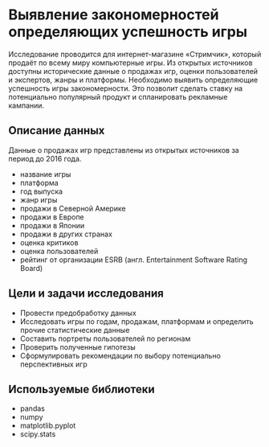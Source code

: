 # Выявление закономерностей определяющих успешность игры

Исследование проводится для интернет-магазине «Стримчик», который продаёт по всему миру компьютерные игры. Из открытых источников доступны исторические данные о продажах игр, оценки пользователей и экспертов, жанры и платформы. Необходимо выявить определяющие успешность игры закономерности. Это позволит сделать ставку на потенциально популярный продукт и спланировать рекламные кампании.

## Описание данных

Данные о продажах игр представлены из открытых источников за период до 2016 года.
- название игры
- платформа
- год выпуска
- жанр игры
- продажи в Северной Америке
- продажи в Европе
- продажи в Японии
- продажи в других странах
- оценка критиков
- оценка пользователей
- рейтинг от организации ESRB (англ. Entertainment Software Rating Board)

## Цели и задачи исследования

- Провести предобработку данных
- Исследовать игры по годам, продажам, платформам и определить прочие статистические данные
- Составить портреты пользователей по регионам
- Проверить полученные гипотезы
- Сформулировать рекомендации по выбору потенциально перспективных игр

## Используемые библиотеки

- pandas
- numpy
- matplotlib.pyplot
- scipy.stats
